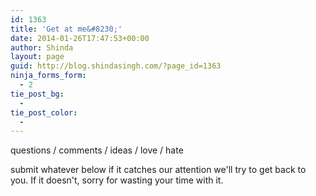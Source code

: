 ```yaml
---
id: 1363
title: 'Get at me&#8230;'
date: 2014-01-26T17:47:53+00:00
author: Shinda
layout: page
guid: http://blog.shindasingh.com/?page_id=1363
ninja_forms_form:
  - 2
tie_post_bg:
  - 
tie_post_color:
  - 
---
```

questions / comments / ideas / love / hate

submit whatever below if it catches our attention we'll try to get back to you. If it doesn't, sorry for wasting your time with it.